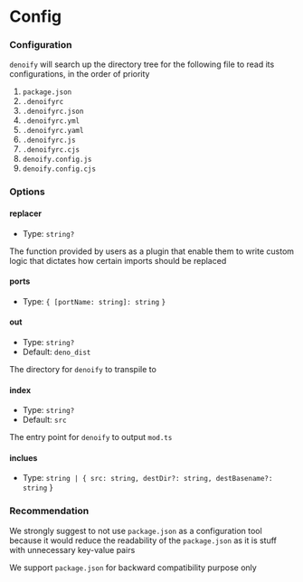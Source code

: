 # Config

### Configuration

`denoify` will search up the directory tree for the following file to read its configurations, in the order of priority

1. `package.json`
2. `.denoifyrc`
3. `.denoifyrc.json`
4. `.denoifyrc.yml`
5. `.denoifyrc.yaml`
6. `.denoifyrc.js`
7. `.denoifyrc.cjs`
8. `denoify.config.js`
9. `denoify.config.cjs`

### Options

#### replacer

* Type: `string?`

The function provided by users as a plugin that enable them to write custom logic that dictates how certain imports should be replaced

#### ports

* Type: `{ [portName: string]: string` `}`

#### out

* Type: `string?`
* Default: `deno_dist`

The directory for `denoify` to transpile to

#### index

* Type: `string?`
* Default: `src`

The entry point for `denoify` to output `mod.ts`

#### inclues

* Type: `string | { src: string, destDir?: string, destBasename?: string` }

### Recommendation

We strongly suggest to not use `package.json` as a configuration tool because it would reduce the readability of the `package.json` as it is stuff with unnecessary key-value pairs

We support `package.json` for backward compatibility purpose only
